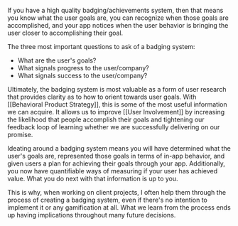 If you have a high quality badging/achievements system, then that means you know what the user goals are, you can recognize when those goals are accomplished, and your app notices when the user behavior is bringing the user closer to accomplishing their goal.

The three most important questions to ask of a badging system:
* What are the user's goals?
* What signals progress to the user/company?
* What signals success to the user/company?

Ultimately, the badging system is most valuable as a form of user research that provides clarity as to how to orient towards user goals. With [[Behavioral Product Strategy]], this is some of the most useful information we can acquire. It allows us to improve [[User Involvement]] by increasing the likelihood that people accomplish their goals and tightening our feedback loop of learning whether we are successfully delivering on our promise.

Ideating around a badging system means you will have determined what the user's goals are, represented those goals in terms of in-app behavior, and given users a plan for achieving their goals through your app. Additionally, you now have quantifiable ways of measuring if your user has achieved value. What you do next with that information is up to you.

This is why, when working on client projects, I often help them through the process of creating a badging system, even if there's no intention to implement it or any gamification at all. What we learn from the process ends up having implications throughout many future decisions.